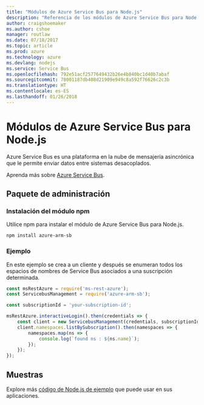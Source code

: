 ```yaml
---
title: "Módulos de Azure Service Bus para Node.js"
description: "Referencia de los módulos de Azure Service Bus para Node.js"
author: craigshoemaker
ms.author: cshoe
manager: routlaw
ms.date: 07/18/2017
ms.topic: article
ms.prod: azure
ms.technology: azure
ms.devlang: nodejs
ms.service: Service Bus
ms.openlocfilehash: 792e51acf2577649432b26e4b840bc1d40b7abaf
ms.sourcegitcommit: 78001187db408d21909e949c8a592f76626c2c3b
ms.translationtype: HT
ms.contentlocale: es-ES
ms.lasthandoff: 01/26/2018
---
```

# <a name="azure-service-bus-modules-for-nodejs"></a>Módulos de Azure Service Bus para Node.js

Azure Service Bus es una plataforma en la nube de mensajería asincrónica que le permite enviar datos entre sistemas desacoplados.

Aprenda más sobre [Azure Service Bus](https://docs.microsoft.com/azure/service-bus-messaging/service-bus-messaging-overview).

## <a name="management-package"></a>Paquete de administración

### <a name="install-the-npm-module"></a>Instalación del módulo npm

Utilice npm para instalar el módulo de Azure Service Bus para Node.js.

```bash
npm install azure-arm-sb
```

### <a name="example"></a>Ejemplo

En este ejemplo se crea a un cliente y después se enumeran todos los espacios de nombres de Service Bus asociados a una suscripción determinada.

```javascript
const msRestAzure = require('ms-rest-azure');
const ServicebusManagement = require('azure-arm-sb');

const subscriptionId = 'your-subscription-id';

msRestAzure.interactiveLogin().then(credentials => {
    const client = new ServicebusManagement(credentials, subscriptionId);
    client.namespaces.listBySubscription().then(namespaces => {
        namespaces.map(ns => {
            console.log(`found ns : ${ns.name}`);
        });
    });
});
```

## <a name="samples"></a>Muestras

Explore más [código de Node.js de ejemplo](https://azure.microsoft.com/resources/samples/?platform=nodejs) que puede usar en sus aplicaciones.
